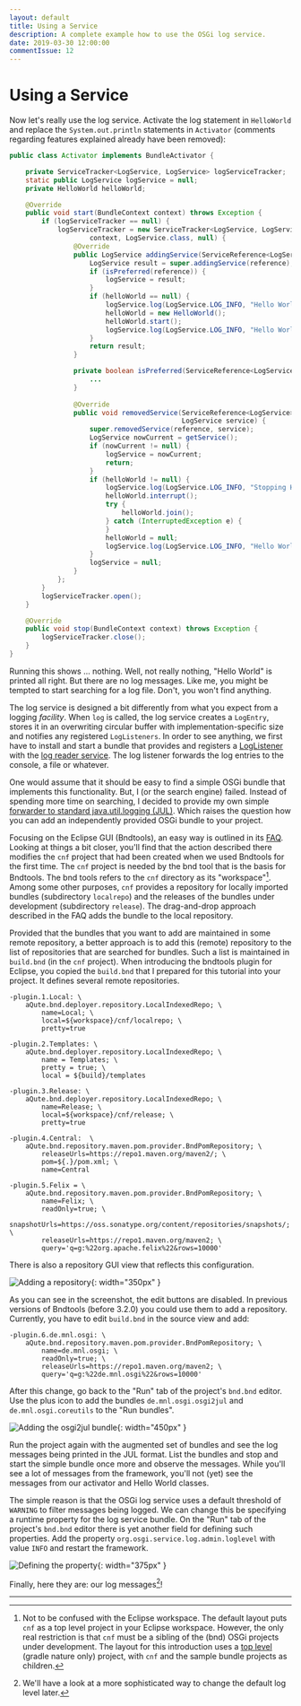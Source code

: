 ```yaml
---
layout: default
title: Using a Service
description: A complete example how to use the OSGi log service.
date: 2019-03-30 12:00:00
commentIssue: 12
---
```


# Using a Service

Now let's really use the log service. Activate the log statement in `HelloWorld` and replace the `System.out.println` statements in `Activator` (comments regarding features explained already have been removed):

```java
public class Activator implements BundleActivator {

    private ServiceTracker<LogService, LogService> logServiceTracker;
    static public LogService logService = null;
    private HelloWorld helloWorld;

    @Override
    public void start(BundleContext context) throws Exception {
        if (logServiceTracker == null) {
            logServiceTracker = new ServiceTracker<LogService, LogService>(
                    context, LogService.class, null) {
                @Override
                public LogService addingService(ServiceReference<LogService> reference) {
                    LogService result = super.addingService(reference);
                    if (isPreferred(reference)) {
                        logService = result;
                    }
                    if (helloWorld == null) {
                        logService.log(LogService.LOG_INFO, "Hello World starting.");
                        helloWorld = new HelloWorld();
                        helloWorld.start();
                        logService.log(LogService.LOG_INFO, "Hello World started.");
                    }
                    return result;
                }

                private boolean isPreferred(ServiceReference<LogService> candidate) {
                    ...
                }
                
                @Override
                public void removedService(ServiceReference<LogService> reference,
                                           LogService service) {
                    super.removedService(reference, service);
                    LogService nowCurrent = getService();
                    if (nowCurrent != null) {
                        logService = nowCurrent;
                        return;
                    }
                    if (helloWorld != null) {
                        logService.log(LogService.LOG_INFO, "Stopping Hello World.");
                        helloWorld.interrupt();
                        try {
                            helloWorld.join();
                        } catch (InterruptedException e) {
                        }
                        helloWorld = null;
                        logService.log(LogService.LOG_INFO, "Hello World stopped.");
                    }
                    logService = null;
                }
            };
        }
        logServiceTracker.open();
    }

    @Override
    public void stop(BundleContext context) throws Exception {
        logServiceTracker.close();
    }
}
```

Running this shows ... nothing. Well, not really nothing, "Hello World" is printed all right. But there are no log messages. Like me, you might be tempted to start searching for a log file. Don't, you won't find anything.

The log service is designed a bit differently from what you expect from a logging *facility*. When `log` is called, the log service creates a `LogEntry`, stores it in an overwriting circular buffer with implementation-specific size and notifies any registered `LogListeners`. In order to see anything, we first have to install and start a bundle that provides and registers a 
[LogListener](https://osgi.org/javadoc/r6/cmpn/index.html?org/osgi/service/log/LogListener.html) with the [log reader service](https://osgi.org/javadoc/r6/cmpn/index.html?org/osgi/service/log/LogListener.html). The log listener forwards the log entries to the console, a file or whatever.

One would assume that it should be easy to find a simple OSGi bundle that implements this functionality. But, I (or the search engine) failed. Instead of spending more time on searching, I decided to provide my own simple [forwarder to standard java.util.logging (JUL)](https://github.com/mnlipp/de.mnl.osgi#logging-bridges). Which raises the question how you can add an independently provided OSGi bundle to your project.

Focusing on the Eclipse GUI (Bndtools), an easy way is outlined in its [FAQ](https://bndtools.org/faq.html). Looking at things a bit closer, you'll find that the action described there modifies the `cnf` project that had been created when we used Bndtools for the first time. The `cnf` project is needed by the bnd tool that is the basis for Bndtools. The bnd tools refers to the `cnf` directory as its "workspace"[^ws]. Among some other purposes, `cnf` provides a repository for locally imported bundles (subdirectory `localrepo`) and the releases of the bundles under development (subdirectory `release`). The drag-and-drop approach described in the FAQ adds the bundle to the local repository.

[^ws]: Not to be confused with the Eclipse workspace. The default layout puts `cnf` as a top level project in your Eclipse workspace. However, the only real restriction is that `cnf` must be a sibling of the (bnd) OSGi projects under development. The layout for this introduction uses a [top level](https://github.com/mnlipp/osgi-getting-started) (gradle nature only) project, with `cnf` and the sample bundle projects as children. 

Provided that the bundles that you want to add are maintained in some remote repository<a name="add-repo"></a>, a better approach is to add this (remote) repository to the list of repositories that are searched for bundles. Such a list is maintained in `build.bnd` (in the `cnf` project). When introducing the bndtools plugin for Eclipse, you copied the `build.bnd` that I prepared for this tutorial into your project. It defines several remote repositories.

```properties
-plugin.1.Local: \
	aQute.bnd.deployer.repository.LocalIndexedRepo; \
		name=Local; \
		local=${workspace}/cnf/localrepo; \
		pretty=true

-plugin.2.Templates: \
	aQute.bnd.deployer.repository.LocalIndexedRepo; \
		name = Templates; \
		pretty = true; \
		local = ${build}/templates

-plugin.3.Release: \
	aQute.bnd.deployer.repository.LocalIndexedRepo; \
		name=Release; \
		local=${workspace}/cnf/release; \
		pretty=true

-plugin.4.Central:  \
	aQute.bnd.repository.maven.pom.provider.BndPomRepository; \
		releaseUrls=https://repo1.maven.org/maven2/; \
		pom=${.}/pom.xml; \
		name=Central

-plugin.5.Felix = \
	aQute.bnd.repository.maven.pom.provider.BndPomRepository; \
		name=Felix; \
		readOnly=true; \
		snapshotUrls=https://oss.sonatype.org/content/repositories/snapshots/; \
		releaseUrls=https://repo1.maven.org/maven2; \
		query='q=g:%22org.apache.felix%22&rows=10000'
```

There is also a repository GUI view that reflects this configuration.

![Adding a repository](images/Repository-view.png){: width="350px" }

As you can see in the screenshot, the edit buttons are disabled. In previous versions of Bndtools (before 3.2.0) you could use them to add a repository. Currently, you have to edit `build.bnd` in the source view and add:

```properties
-plugin.6.de.mnl.osgi: \
	aQute.bnd.repository.maven.pom.provider.BndPomRepository; \
		name=de.mnl.osgi; \
		readOnly=true; \
		releaseUrls=https://repo1.maven.org/maven2; \
		query='q=g:%22de.mnl.osgi%22&rows=10000'
```

After this change, go back to the "Run" tab of the project's `bnd.bnd` editor. Use the plus icon to add the bundles `de.mnl.osgi.osgi2jul` and `de.mnl.osgi.coreutils` to the "Run bundles".

![Adding the osgi2jul bundle](images/Adding-fwd2jul.png){: width="450px" }

Run the project again with the augmented set of bundles and see the log messages being printed in the JUL format. List the bundles and stop and start the simple bundle once more and observe the messages. While you'll see a lot of messages from the framework, you'll not (yet) see the messages from our activator and Hello World classes. 

The simple reason is that the OSGi log service uses a default threshold of `WARNING` to filter messages being logged. We can change this be specifying a runtime property for the log service bundle. On the "Run" tab of the project's `bnd.bnd` editor there is yet another field for defining such properties. Add the property `org.osgi.service.log.admin.loglevel` with value `INFO` and restart the framework.

![Defining the property](images/Define-default-log-level-property.png){: width="375px" }
 
Finally, here they are: our log messages[^moreSoph]!

[^moreSoph]: We'll have a look at a more sophisticated way to change the default log level later.

---

